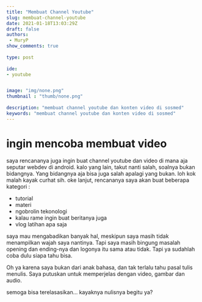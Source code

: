 ```yaml
---
title: "Membuat Channel Youtube"
slug: membuat-channel-youtube
date: 2021-01-18T13:03:29Z
draft: false 
authors:
 - MuryP
show_comments: true 
 
type: post 
 
ide: 
- youtube


image: "img/none.png" 
thumbnail : "thumb/none.png" 
 
description: "membuat channel youtube dan konten video di sosmed" 
keywords: "membuat channel youtube dan konten video di sosmed" 
--- 
```

# ingin mencoba membuat video

saya rencananya juga ingin buat channel youtube dan video di mana aja seputar webdev di android. kalo yang lain, takut nanti salah, soalnya bukan bidangnya. Yang bidangnya aja bisa juga salah apalagi yang bukan. loh kok malah kayak curhat sih. oke lanjut, rencananya saya akan buat beberapa kategori :
- tutorial
- materi
- ngobrolin tekonologi
- kalau rame ingin buat beritanya juga
- vlog latihan apa saja

saya mau mengabadikan banyak hal, meskipun saya masih tidak menampilkan wajah saya nantinya. Tapi saya masih bingung masalah opening dan ending-nya dan logonya itu sama atau tidak. Tapi ya sudahlah coba dulu siapa tahu bisa.

Oh ya karena saya bukan dari anak bahasa, dan tak terlalu tahu pasal tulis menulis. Saya putuskan untuk memperjelas dengan video, gambar dan audio.

semoga bisa terelasasikan... kayaknya nulisnya begitu ya?